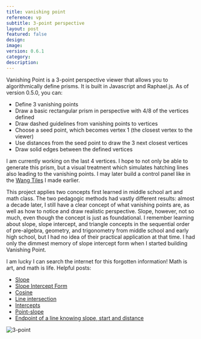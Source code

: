 ```yaml
---
title: vanishing point
reference: vp
subtitle: 3-point perspective 
layout: post
featured: false
design: 
image: 
version: 0.6.1
category: 
description: 
---
```




<!-- 	What is it and why is it important? What were you inspired by? What were you interested in exploring?

		How does it work? How did you build it? What libraries do you use and why? Methodology? What kind of skills did you have at the time?

		Results? How long did it take you? How done is it? Are you satisfied, what parts are you looking to improve?
-->

Vanishing Point is a 3-point perspective viewer that allows you to algorithmically define prisms. It is built in Javascript and Raphael.js. As of version 0.5.0, you can:

* Define 3 vanishing points
* Draw a basic rectangular prism in perspective with 4/8 of the vertices defined
* Draw dashed guidelines from vanishing points to vertices
* Choose a seed point, which becomes vertex 1 (the closest vertex to the viewer)
* Use distances from the seed point to draw the 3 next closest vertices
* Draw solid edges between the defined vertices


I am currently working on the last 4 vertices. I hope to not only be able to generate this prism, but a visual treatment which simulates hatching lines also leading to the vanishing points. I may later build a control panel like in the [Wang Tiles](/projects/wang-tiles.html) I made earlier.

This project applies two concepts first learned in middle school art and math class. The two pedagogic methods had vastly different results: almost a decade later, I still have a clear concept of what vanishing points are, as well as how to notice and draw realistic perspective. Slope, however, not so much, even though the concept is just as foundational. I remember learning about slope, slope intercept, and triangle concepts in the sequential order of pre-algebra, geometry, and trigonometry from middle school and early high school, but I had no idea of their practical application at that time. I had only the dimmest memory of slope intercept form when I started building Vanishing Point.

I am lucky I can search the internet for this forgotten information! Math is art, and math is life. Helpful posts:

* [Slope](http://www.purplemath.com/modules/slope.htm)
* [Slope Intercept Form](http://www.purplemath.com/modules/strtlneq.htm)
* [Cosine](http://mathworld.wolfram.com/Cosine.html)
* [Line intersection](http://zonalandeducation.com/mmts/intersections/intersectionOfTwoLines1/intersectionOfTwoLines1.html)
* [Intercepts](http://www.purplemath.com/modules/intrcept.htm)
* [Point-slope](http://www.purplemath.com/modules/strtlneq2.htm)
* [Endpoint of a line knowing slope, start and distance](http://math.stackexchange.com/questions/9365/endpoint-of-a-line-knowing-slope-start-and-distance)

![3-point](http://upload.wikimedia.org/wikipedia/commons/thumb/f/f3/3-point_perspective_1-px-line.svg/1000px-3-point_perspective_1-px-line.svg.png)